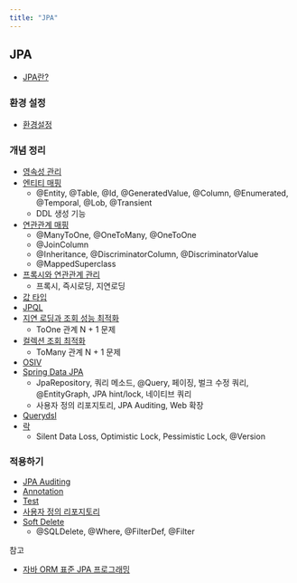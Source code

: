 ```yaml
---
title: "JPA"
---
```


## JPA

- [JPA란?](JPA/JPA.md)

### 환경 설정

- [환경설정](Setting/Setting.md)

### 개념 정리

- [영속성 관리](Persistence-Context-Management/Persistence-Context-Management.md)
- [엔티티 매핑](Entity-Mapping/Entity-Mapping.md)
  - @Entity, @Table, @Id, @GeneratedValue, @Column, @Enumerated, @Temporal, @Lob, @Transient
  - DDL 생성 기능
- [연관관계 매핑](Relationship-Mapping/Relationship-Mapping.md)
  - @ManyToOne, @OneToMany, @OneToOne
  - @JoinColumn
  - @Inheritance, @DiscriminatorColumn, @DiscriminatorValue
  - @MappedSuperclass
- [프록시와 연관관계 관리](Proxy-And-Relationship-Management/Proxy-And-Relationship-Management.md)
  - 프록시, 즉시로딩, 지연로딩
- [값 타입](Value-Type/Value-Type.md)
- [JPQL](JPQL/JPQL.md)
- [지연 로딩과 조회 성능 최적화](Lazy-Loading-And-Optimaization-Of-Inquiry/Lazy-Loading-And-Optimaization-Of-Inquiry.md)
  - ToOne 관계 N + 1 문제
- [컬렉션 조회 최적화](Optimized-Collection-Inquiry/Optimized-Collection-Inquiry.md)
  - ToMany 관계 N + 1 문제
- [OSIV](OSIV/OSIV.md)
- [Spring Data JPA](Spring-Data-JPA/Spring-Data-JPA.md)
  - JpaRepository, 쿼리 메소드, @Query, 페이징, 벌크 수정 쿼리, @EntityGraph, JPA hint/lock, 네이티브 쿼리
  - 사용자 정의 리포지토리, JPA Auditing, Web 확장
- [Querydsl](Querydsl/README.md)
- [락](Lock/Lock.md)
  - Silent Data Loss, Optimistic Lock, Pessimistic Lock, @Version

### 적용하기

- [JPA Auditing](JPA-Auditing/JPA-Auditing.md)
- [Annotation](Annotation/Annotation.md)
- [Test](Test/Test.md)
- [사용자 정의 리포지토리](Custom-Repository/Custom-Repository.md)
- [Soft Delete](Soft-Delete/Soft-Delete.md)
  - @SQLDelete, @Where, @FilterDef, @Filter

참고

- [자바 ORM 표준 JPA 프로그래밍](http://www.kyobobook.co.kr/product/detailViewKor.laf?mallGb=KOR&ejkGb=KOR&barcode=9788960777330)

